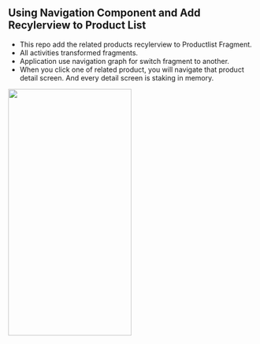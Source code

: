 ## Using Navigation Component and Add Recylerview to Product List
- This repo add the related products recylerview to Productlist Fragment.
- All activities transformed fragments.
- Application use navigation graph for switch fragment to another.
- When you click one of related product, you will navigate that product detail screen. And every detail screen is staking in memory.

<img src="https://user-images.githubusercontent.com/33296671/117885181-32bd7080-b2b6-11eb-996e-6dc6b6efe5ee.jpeg" width="250" height="500">
